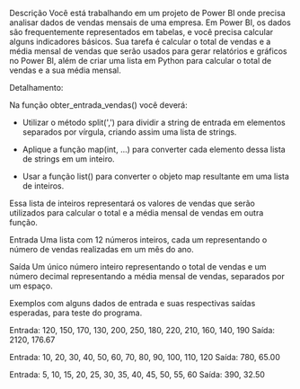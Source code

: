 Descrição
Você está trabalhando em um projeto de Power BI onde precisa analisar dados de vendas mensais de uma empresa. 
Em Power BI, os dados são frequentemente representados em tabelas, e você precisa calcular alguns indicadores básicos. 
Sua tarefa é calcular o total de vendas e a média mensal de vendas que serão usados para gerar relatórios e gráficos no Power BI, além de criar uma lista em Python para calcular o total de vendas e a sua média mensal.

Detalhamento:

Na função obter_entrada_vendas() você deverá:

* Utilizar o método split(',') para dividir a string de entrada em elementos separados por vírgula, criando assim uma lista de strings.

* Aplique a função map(int, ...) para converter cada elemento dessa lista de strings em um inteiro.

* Usar a função list() para converter o objeto map resultante em uma lista de inteiros.

Essa lista de inteiros representará os valores de vendas que serão utilizados para calcular o total e a média mensal de vendas em outra função.

Entrada
Uma lista com 12 números inteiros, cada um representando o número de vendas realizadas em um mês do ano.

Saída
Um único número inteiro representando o total de vendas e um número decimal representando a média mensal de vendas, separados por um espaço.

Exemplos com alguns dados de entrada e suas respectivas saídas esperadas, para teste do programa.

Entrada: 120, 150, 170, 130, 200, 250, 180, 220, 210, 160, 140, 190
Saída: 2120, 176.67

Entrada: 10, 20, 30, 40, 50, 60, 70, 80, 90, 100, 110, 120
Saída: 780, 65.00

Entrada: 5, 10, 15, 20, 25, 30, 35, 40, 45, 50, 55, 60
Saída: 390, 32.50
